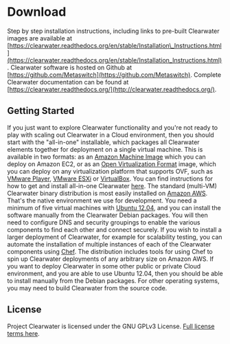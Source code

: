 # Download

Step by step installation instructions, including links to pre-built Clearwater images are available at [https://clearwater.readthedocs.org/en/stable/Installation\_Instructions.html](https://clearwater.readthedocs.org/en/stable/Installation_Instructions.html). Clearwater software is hosted on Github at [https://github.com/Metaswitch](https://github.com/Metaswitch). Complete Clearwater documentation can be found at [https://clearwater.readthedocs.org/](http://clearwater.readthedocs.org/).

## Getting Started

If you just want to explore Clearwater functionality and you're not ready to play with scaling out Clearwater in a Cloud environment, then you should start with the "all-in-one" installable, which packages all Clearwater elements together for deployment on a single virtual machine. This is available in two formats: as an [Amazon Machine Image](https://aws.amazon.com/amis/) which you can deploy on Amazon EC2, or as an [Open Virtualization Format](https://dmtf.org/standards/ovf) image, which you can deploy on any virtualization platform that supports OVF, such as [VMware Player](https://www.vmware.com/products/player/), [VMware ESXi](https://www.vmware.com/products/vsphere-hypervisor/overview.html) or [VirtualBox](https://www.virtualbox.org/). You can find instructions for how to get and install all-in-one Clearwater [here](https://github.com/Metaswitch/clearwater-docs/wiki/All-in-one%20Images). The standard (multi-VM) Clearwater binary distribution is most easily installed on [Amazon AWS](https://aws.amazon.com/). That's the native environment we use for development. You need a minimum of five virtual machines with [Ubuntu 12.04](https://releases.ubuntu.com/precise/), and you can install the software manually from the Clearwater Debian packages. You will then need to configure DNS and security groupings to enable the various components to find each other and connect securely. If you wish to install a larger deployment of Clearwater, for example for scalability testing, you can automate the installation of multiple instances of each of the Clearwater components using [Chef](https://www.opscode.com/chef/). The distribution includes tools for using Chef to spin up Clearwater deployments of any arbitrary size on Amazon AWS. If you want to deploy Clearwater in some other public or private Cloud environment, and you are able to use Ubuntu 12.04, then you should be able to install manually from the Debian packages. For other operating systems, you may need to build Clearwater from the source code.

## License

Project Clearwater is licensed under the GNU GPLv3 License. [Full license terms here](license.md).

